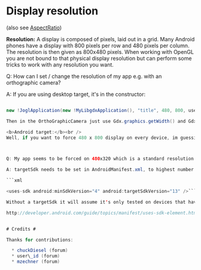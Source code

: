 # Display resolution #

(also see [AspectRatio](AspectRatio.md))

<b>Resolution:</b> A display is composed of pixels, laid out in a grid. Many Android phones have a display with 800 pixels per row and 480 pixels per column. The resolution is then given as 800x480 pixels. When working with OpenGL you are not bound to that physical display resolution but can perform some tricks to work with any resolution you want.


Q: How can I set / change the resolution of my app e.g. with an orthographic camera?

A: If you are using desktop target, it's in the constructor:

```java

new !JoglApplication(new !MyLibgdxApplication(), "title", 480, 800, useGL20);```

Then in the OrthoGraphicCamera just use Gdx.graphics.getWidth() and Gdx.graphics.getHeight() for the width and height.

<b>Android target:</b><br />
Well, if you want to force 480 x 800 display on every device, im guessing that you don't want to worry about different resolutions and just stretch your 480 x 800 to fit every window? If that's the case, don't use Gdx.graphics.getWidth()/getHeight() and just use a hard coded 480 x 800.



Q: My app seems to be forced on 480x320 which is a standard resolution in Libgdx, why is that?

A: targetSdk needs to be set in AndroidManifest.xml, to highest number available (ATM it is 13).

```xml

<uses-sdk android:minSdkVersion="4" android:targetSdkVersion="13" />```

Without a targetSdk it will assume it's only tested on devices that have 480x320, so it runs in 'compatibility mode' on higher sdk levels:

http://developer.android.com/guide/topics/manifest/uses-sdk-element.html


# Credits #

Thanks for contributions:

  * chuckDiesel (forum)
  * user\_id (forum)
  * mzechner (forum)